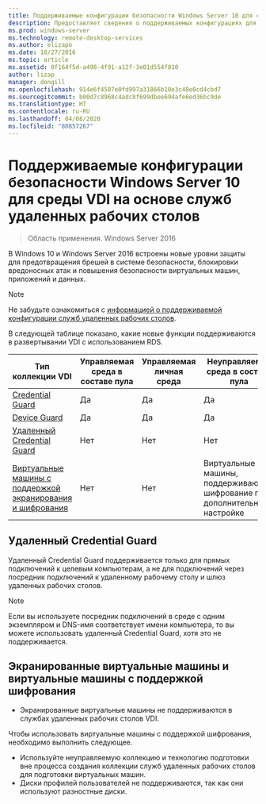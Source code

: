 ```yaml
---
title: Поддерживаемые конфигурации безопасности Windows Server 10 для среды VDI на основе служб удаленных рабочих столов
description: Предоставляет сведения о поддерживаемых конфигурациях для среды VDI на основе Windows 10 с использованием RDS в Windows Server 2016.
ms.prod: windows-server
ms.technology: remote-desktop-services
ms.author: elizapo
ms.date: 10/27/2016
ms.topic: article
ms.assetid: 8f164f5d-a498-4f91-a12f-3e01d554f810
author: lizap
manager: dongill
ms.openlocfilehash: 914e6f4507e0fd997a31866b10e3c48e0cd4cbd7
ms.sourcegitcommit: b00d7c8968c4adc8f699dbee694afe6ed36bc9de
ms.translationtype: HT
ms.contentlocale: ru-RU
ms.lasthandoff: 04/08/2020
ms.locfileid: "80857267"
---
```

# <a name="supported-windows-10-security-configurations-for-remote-desktop-services-vdi"></a>Поддерживаемые конфигурации безопасности Windows Server 10 для среды VDI на основе служб удаленных рабочих столов

> Область применения. Windows Server 2016

В Windows 10 и Windows Server 2016 встроены новые уровни защиты для предотвращения брешей в системе безопасности, блокировки вредоносных атак и повышения безопасности виртуальных машин, приложений и данных.

> [!NOTE]
> Не забудьте ознакомиться с [информацией о поддерживаемой конфигурации служб удаленных рабочих столов](rds-supported-config.md).

В следующей таблице показано, какие новые функции поддерживаются в развертывании VDI с использованием RDS.

|  Тип коллекции VDI               |  Управляемая среда в составе пула |  Управляемая личная среда |  Неуправляемая среда в составе пула                                     |  Неуправляемая личная среда                                    |
|-------------------------------------|------------------|--------------------|--------------------------------------------------------|--------------------------------------------------------|
| [Credential Guard](https://technet.microsoft.com/itpro/windows/keep-secure/credential-guard)                    | Да              | Да                | Да                                                    | Да                                                    |
| [Device Guard](https://technet.microsoft.com/itpro/windows/keep-secure/device-guard-deployment-guide)                        | Да              | Да                | Да                                                    | Да                                                    |
| [Удаленный Credential Guard](https://technet.microsoft.com/itpro/windows/keep-secure/remote-credential-guard)             | Нет               | Нет                 | Нет                                                     | Нет                                                     |
| [Виртуальные машины с поддержкой экранирования и шифрования](../../security/guarded-fabric-shielded-vm/guarded-fabric-and-shielded-vms.md) | Нет               | Нет                 | Виртуальные машины, поддерживающие шифрование при дополнительной настройке | Виртуальные машины, поддерживающие шифрование при дополнительной настройке |

## <a name="remote-credential-guard"></a>Удаленный Credential Guard

Удаленный Credential Guard поддерживается только для прямых подключений к целевым компьютерам, а не для подключений через посредник подключений к удаленному рабочему столу и шлюз удаленных рабочих столов.
> [!NOTE]
> Если вы используете посредник подключений в среде с одним экземпляром и DNS-имя соответствует имени компьютера, то вы можете использовать удаленный Credential Guard, хотя это не поддерживается.

## <a name="shielded-vms-and-encryption-supported-vms"></a>Экранированные виртуальные машины и виртуальные машины с поддержкой шифрования 

- Экранированные виртуальные машины не поддерживаются в службах удаленных рабочих столов VDI. 

Чтобы использовать виртуальные машины с поддержкой шифрования, необходимо выполнить следующее.
- Используйте неуправляемую коллекцию и технологию подготовки вне процесса создания коллекции служб удаленных рабочих столов для подготовки виртуальных машин. 
- Диски профилей пользователей не поддерживаются, так как они используют разностные диски. 

